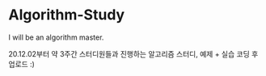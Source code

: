 # Algorithm-Study
I will be an algorithm master.

20.12.02부터 약 3주간 스터디원들과 진행하는 알고리즘 스터디,
예제 + 실습 코딩 후 업로드 :)
